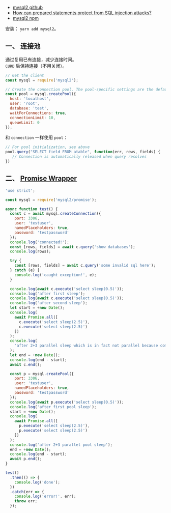 
- [mysql2 github](https://github.com/sidorares/node-mysql2#readme)
- [How can prepared statements protect from SQL injection attacks?](https://stackoverflow.com/questions/8263371/how-can-prepared-statements-protect-from-sql-injection-attacks)
- [mysql2 npm](https://www.npmjs.com/package/mysql2)

安装： `yarn add mysql2`。  

## 一、 连接池
通过复用已有连接，减少连接时间。  
`CURD` 后保持连接（不用关闭）。  

```js
// Get the client
const mysql = require('mysql2');

// Create the connection pool. The pool-specific settings are the defaults
const pool = mysql.createPool({
  host: 'localhost',
  user: 'root',
  database: 'test',
  waitForConnections: true,
  connectionLimit: 10,
  queueLimit: 0
});
```

和 `connection` 一样使用 `pool`：  
```js
// For pool initialization, see above
pool.query("SELECT field FROM atable", function(err, rows, fields) {
   // Connection is automatically released when query resolves
})
```

## 二、 [Promise Wrapper](https://github.com/sidorares/node-mysql2/blob/master/documentation/Promise-Wrapper.md)
```js
'use strict';

const mysql = require('mysql2/promise');

async function test() {
  const c = await mysql.createConnection({
    port: 3306,
    user: 'testuser',
    namedPlaceholders: true,
    password: 'testpassword'
  });
  console.log('connected!');
  const [rows, fields] = await c.query('show databases');
  console.log(rows);

  try {
    const [rows, fields] = await c.query('some invalid sql here');
  } catch (e) {
    console.log('caught exception!', e);
  }

  console.log(await c.execute('select sleep(0.5)'));
  console.log('after first sleep');
  console.log(await c.execute('select sleep(0.5)'));
  console.log('after second sleep');
  let start = +new Date();
  console.log(
    await Promise.all([
      c.execute('select sleep(2.5)'),
      c.execute('select sleep(2.5)')
    ])
  );
  console.log(
    'after 2+3 parallel sleep which is in fact not parallel because commands are queued per connection'
  );
  let end = +new Date();
  console.log(end - start);
  await c.end();

  const p = mysql.createPool({
    port: 3306,
    user: 'testuser',
    namedPlaceholders: true,
    password: 'testpassword'
  });
  console.log(await p.execute('select sleep(0.5)'));
  console.log('after first pool sleep');
  start = +new Date();
  console.log(
    await Promise.all([
      p.execute('select sleep(2.5)'),
      p.execute('select sleep(2.5)')
    ])
  );
  console.log('after 2+3 parallel pool sleep');
  end = +new Date();
  console.log(end - start);
  await p.end();
}

test()
  .then(() => {
    console.log('done');
  })
  .catch(err => {
    console.log('error!', err);
    throw err;
  });
```
